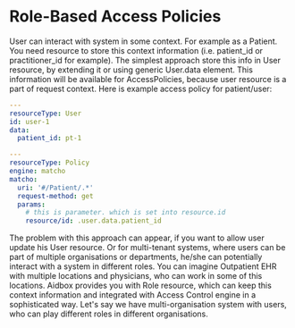 # Role-Based Access Policies

User can interact with system in some context. For example as a Patient. You need resource to store this context information \(i.e. patient\_id or practitioner\_id for example\). The simplest approach store this info in User resource, by extending it or using generic User.data element. This information will be available for AccessPolicies, because user resource is a part of request context. Here is example access policy for patient/user:

```yaml
---
resourceType: User
id: user-1
data:
  patient_id: pt-1

---  
resourceType: Policy
engine: matcho
matcho:
  uri: '#/Patient/.*'
  request-method: get
  params:
    # this is parameter. which is set into resource.id
    resource/id: .user.data.patient_id
```

The problem with this approach can appear, if you want to allow user update his User resource. Or for multi-tenant systems, where users can be part of multiple organisations or departments,  he/she can potentially interact with a system in different roles. You can imagine Outpatient EHR with multiple locations and physicians, who can work in some of this locations. Aidbox provides you with Role resource, which can keep this context information and integrated with Access Control engine in a sophisticated way. Let's say we have multi-organisation system with users, who can play different roles in different organisations.



